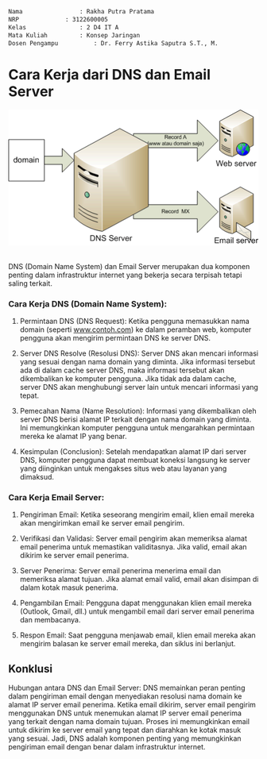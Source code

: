     Nama		        : Rakha Putra Pratama
    NRP		        : 3122600005
    Kelas		        : 2 D4 IT A
    Mata Kuliah	        : Konsep Jaringan
    Dosen Pengampu	        : Dr. Ferry Astika Saputra S.T., M. 

# Cara Kerja dari DNS dan Email Server

<div align="center">
<img src="./assets/dns.gif">
</div>

##

DNS (Domain Name System) dan Email Server merupakan dua komponen penting dalam infrastruktur internet yang bekerja secara terpisah tetapi saling terkait.

### Cara Kerja DNS (Domain Name System):

1. Permintaan DNS (DNS Request): Ketika pengguna memasukkan nama domain (seperti www.contoh.com) ke dalam peramban web, komputer pengguna akan mengirim permintaan DNS ke server DNS.

2. Server DNS Resolve (Resolusi DNS): Server DNS akan mencari informasi yang sesuai dengan nama domain yang diminta. Jika informasi tersebut ada di dalam cache server DNS, maka informasi tersebut akan dikembalikan ke komputer pengguna. Jika tidak ada dalam cache, server DNS akan menghubungi server lain untuk mencari informasi yang tepat.

3. Pemecahan Nama (Name Resolution): Informasi yang dikembalikan oleh server DNS berisi alamat IP terkait dengan nama domain yang diminta. Ini memungkinkan komputer pengguna untuk mengarahkan permintaan mereka ke alamat IP yang benar.

4. Kesimpulan (Conclusion): Setelah mendapatkan alamat IP dari server DNS, komputer pengguna dapat membuat koneksi langsung ke server yang diinginkan untuk mengakses situs web atau layanan yang dimaksud.

### Cara Kerja Email Server:

1. Pengiriman Email: Ketika seseorang mengirim email, klien email mereka akan mengirimkan email ke server email pengirim.

2. Verifikasi dan Validasi: Server email pengirim akan memeriksa alamat email penerima untuk memastikan validitasnya. Jika valid, email akan dikirim ke server email penerima.

3. Server Penerima: Server email penerima menerima email dan memeriksa alamat tujuan. Jika alamat email valid, email akan disimpan di dalam kotak masuk penerima.

4. Pengambilan Email: Pengguna dapat menggunakan klien email mereka (Outlook, Gmail, dll.) untuk mengambil email dari server email penerima dan membacanya.

5. Respon Email: Saat pengguna menjawab email, klien email mereka akan mengirim balasan ke server email mereka, dan siklus ini berlanjut.

## Konklusi

Hubungan antara DNS dan Email Server:
DNS memainkan peran penting dalam pengiriman email dengan menyediakan resolusi nama domain ke alamat IP server email penerima. Ketika email dikirim, server email pengirim menggunakan DNS untuk menemukan alamat IP server email penerima yang terkait dengan nama domain tujuan. Proses ini memungkinkan email untuk dikirim ke server email yang tepat dan diarahkan ke kotak masuk yang sesuai. Jadi, DNS adalah komponen penting yang memungkinkan pengiriman email dengan benar dalam infrastruktur internet.

